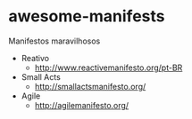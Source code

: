 # awesome-manifests
Manifestos maravilhosos


* Reativo
  * http://www.reactivemanifesto.org/pt-BR
* Small Acts
  * http://smallactsmanifesto.org/   
* Agile
  * http://agilemanifesto.org/ 
